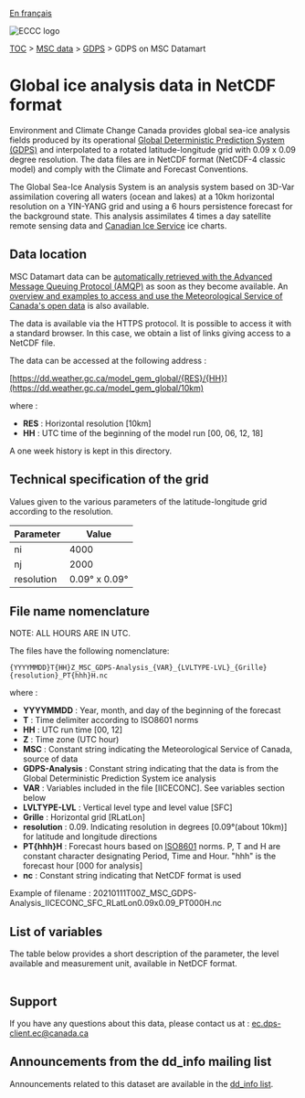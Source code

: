 [En français](readme_gdps-ice-anal-datamart_fr.md)

![ECCC logo](../../img_eccc-logo.png)

[TOC](../../readme_en.md) > [MSC data](../readme_en.md) > [GDPS](readme_gdps_en.md) > GDPS on MSC Datamart

# Global ice analysis data in NetCDF format

Environment and Climate Change Canada provides global sea-ice analysis fields produced by its operational [Global Deterministic Prediction System (GDPS)](readme_gdps_en.md) and interpolated to a rotated latitude-longitude grid with 0.09 x 0.09 degree resolution.
The data files are in NetCDF format (NetCDF-4 classic model) and comply with the Climate and Forecast Conventions.
 
The Global Sea-Ice Analysis System is an analysis system based on 3D-Var assimilation covering all waters (ocean and lakes) at a 10km horizontal resolution on a YIN-YANG grid and using a 6 hours persistence forecast for the background state. This analysis assimilates 4 times a day satellite remote sensing data and [Canadian Ice Service](https://www.canada.ca/en/environment-climate-change/services/ice-forecasts-observations/latest-conditions.html) ice charts. 

## Data location

MSC Datamart data can be [automatically retrieved with the Advanced Message Queuing Protocol (AMQP)](../../msc-datamart/amqp_en.md) as soon as they become available. An [overview and examples to access and use the Meteorological Service of Canada's open data](../../usage/readme_en.md) is also available.

The data is available via the HTTPS protocol. It is possible to access it with a standard browser. In this case, we obtain a list of links giving access to a NetCDF file.

The data can be accessed at the following address :

[https://dd.weather.gc.ca/model_gem_global/{RES}/{HH}](https://dd.weather.gc.ca/model_gem_global/10km)

where :

* __RES__ : Horizontal resolution [10km]
* __HH__ : UTC time of the beginning of the model run [00, 06, 12, 18]

A one week history is kept in this directory.

## Technical specification of the grid

Values given to the various parameters of the latitude-longitude grid according to the resolution.

| Parameter | Value |
| ------ | ------ |
| ni | 4000 |
| nj | 2000 | 
| resolution | 0.09° x 0.09° |

## File name nomenclature 

NOTE: ALL HOURS ARE IN UTC.

The files have the following nomenclature:

```
{YYYYMMDD}T{HH}Z_MSC_GDPS-Analysis_{VAR}_{LVLTYPE-LVL}_{Grille}{resolution}_PT{hhh}H.nc
```

where :

* __YYYYMMDD__ : Year, month, and day of the beginning of the forecast
* __T__ : Time delimiter according to ISO8601 norms
* __HH__ : UTC run time [00, 12]
* __Z__ : Time zone (UTC hour)
* __MSC__ : Constant string indicating the Meteorological Service of Canada, source of data
* __GDPS-Analysis__ : Constant string indicating that the data is from the Global Deterministic Prediction System ice analysis
* __VAR__ : Variables included in the file [IICECONC]. See variables section below
* __LVLTYPE-LVL__ : Vertical level type and level value [SFC]
* __Grille__ : Horizontal grid [RLatLon]
* __resolution__ : 0.09. Indicating resolution in degrees [0.09°(about 10km)] for latitude and longitude directions
* __PT{hhh}H__ : Forecast hours based on [ISO8601](https://en.wikipedia.org/wiki/ISO_8601) norms. P, T and H are constant character designating Period, Time and Hour. "hhh" is the forecast hour [000 for analysis] 
* __nc__ : Constant string indicating that NetCDF format is used

Example of filename :  20210111T00Z_MSC_GDPS-Analysis_IICECONC_SFC_RLatLon0.09x0.09_PT000H.nc

## List of variables

The table below provides a short description of the parameter, the level available and measurement unit, available in NetDCF format.

<table id="csv-table" class="display"></table>

<link href="https://cdn.jsdelivr.net/npm/simple-datatables@latest/dist/style.css" rel="stylesheet" type="text/css">
<script src="https://cdn.jsdelivr.net/npm/simple-datatables@latest"></script>
<script src="../../../js/variables_datatable.js" type="text/javascript"></script>
<script>
  loadTable("csv-table", "../../../assets/csv/GDPS-Ice-Analysis_en.csv");
</script>

## Support

If you have any questions about this data, please contact us at : [ec.dps-client.ec@canada.ca](mailto:ec.dps-client.ec@canada.ca)

## Announcements from the dd_info mailing list 

Announcements related to this dataset are available in the [dd_info list](https://comm.collab.science.gc.ca/mailman3/postorius/lists/dd_info.comm.collab.science.gc.ca/).

